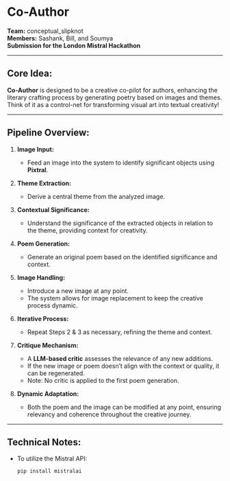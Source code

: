 # **Co-Author**  
**Team:** conceptual_slipknot  
**Members:** Sashank, Bill, and Soumya  
**Submission for the London Mistral Hackathon**

---

## **Core Idea:**
**Co-Author** is designed to be a creative co-pilot for authors, enhancing the literary crafting process by generating poetry based on images and themes. Think of it as a control-net for transforming visual art into textual creativity!

---

## **Pipeline Overview:**

1. **Image Input:**
   - Feed an image into the system to identify significant objects using **Pixtral**.

2. **Theme Extraction:**
   - Derive a central theme from the analyzed image.

3. **Contextual Significance:**
   - Understand the significance of the extracted objects in relation to the theme, providing context for creativity.

4. **Poem Generation:**
   - Generate an original poem based on the identified significance and context.

5. **Image Handling:**
   - Introduce a new image at any point. 
   - The system allows for image replacement to keep the creative process dynamic.

6. **Iterative Process:**
   - Repeat Steps 2 & 3 as necessary, refining the theme and context.

7. **Critique Mechanism:**
   - A **LLM-based critic** assesses the relevance of any new additions. 
   - If the new image or poem doesn’t align with the context or quality, it can be regenerated.
   - Note: No critic is applied to the first poem generation.

8. **Dynamic Adaptation:**
   - Both the poem and the image can be modified at any point, ensuring relevancy and coherence throughout the creative journey.

---

## **Technical Notes:**
- To utilize the Mistral API: 
  ```bash
  pip install mistralai 